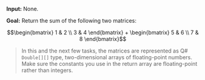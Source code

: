 **Input:** None.

**Goal:** Return the sum of the following two matrices:

$$\begin{bmatrix} 1 & 2 \\ 3 & 4 \end{bmatrix} + \begin{bmatrix} 5 & 6 \\ 7 & 8 \end{bmatrix}$$

> In this and the next few tasks, the matrices are represented as Q# `Double[][]` type, two-dimensional arrays of floating-point numbers. Make sure the constants you use in the return array are floating-point rather than integers.
